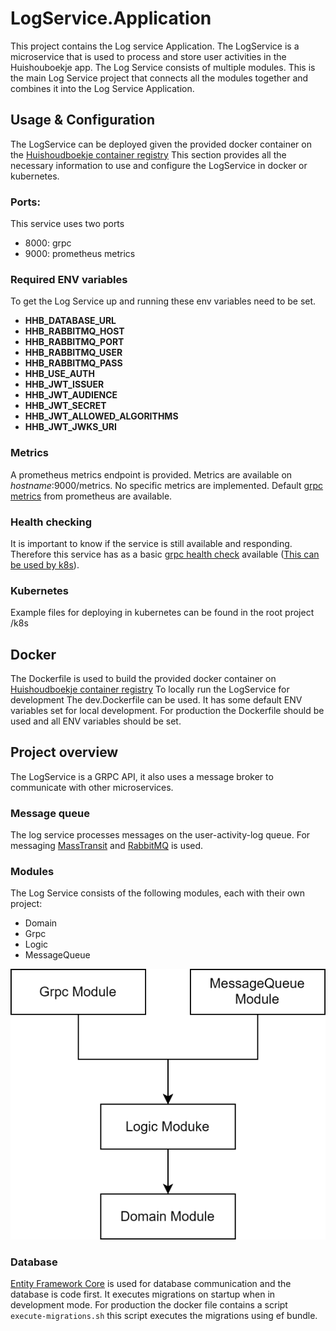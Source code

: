 # LogService.Application
This project contains the Log service Application. The LogService is a microservice that is used to process and store user activities in the Huishouboekje app.
The Log Service consists of multiple modules. This is the main Log Service project that connects all the modules together and combines it into the Log Service Application.

## Usage & Configuration
The LogService can be deployed given the provided docker container on the [Huishoudboekje container registry](https://gitlab.com/commonground/huishoudboekje/app-new/container_registry/2265571)
This section provides all the necessary information to use and configure the LogService in docker or kubernetes.

### Ports:
This service uses two ports
- 8000: grpc
- 9000: prometheus metrics

### Required ENV variables
To get the Log Service up and running these env variables need to be set.
- **HHB_DATABASE_URL**
- **HHB_RABBITMQ_HOST**
- **HHB_RABBITMQ_PORT**
- **HHB_RABBITMQ_USER**
- **HHB_RABBITMQ_PASS**
- **HHB_USE_AUTH**
- **HHB_JWT_ISSUER**
- **HHB_JWT_AUDIENCE**
- **HHB_JWT_SECRET**
- **HHB_JWT_ALLOWED_ALGORITHMS**
- **HHB_JWT_JWKS_URI**

### Metrics
A prometheus metrics endpoint is provided. Metrics are available on _hostname_:9000/metrics. No specific metrics are implemented. Default [grpc metrics](https://github.com/prometheus-net/prometheus-net/tree/master/Prometheus.AspNetCore.Grpc) from prometheus are available.

### Health checking
It is important to know if the service is still available and responding. Therefore this service has as a basic [grpc health check](https://learn.microsoft.com/en-us/aspnet/core/grpc/health-checks?view=aspnetcore-7.0) available ([This can be used by k8s](https://learn.microsoft.com/en-us/aspnet/core/grpc/health-checks?view=aspnetcore-7.0)).

### Kubernetes
Example files for deploying in kubernetes can be found in the root project /k8s


## Docker
The Dockerfile is used to build the provided docker container on [Huishoudboekje container registry](https://gitlab.com/commonground/huishoudboekje/app-new/container_registry/2265571)
To locally run the LogService for development The dev.Dockerfile can be used. It has some default ENV variables set for local development.
For production the Dockerfile should be used and all ENV variables should be set.

## Project overview
The LogService is a GRPC API, it also uses a message broker to communicate with other microservices.

### Message queue
The log service processes messages on the user-activity-log queue. For messaging [MassTransit](https://masstransit.io/) and [RabbitMQ](https://www.rabbitmq.com/) is used.

### Modules
The Log Service consists of the following modules, each with their own project:
- Domain
- Grpc
- Logic
- MessageQueue

![module-structure.svg](Documentation%2Fmodule-structure.svg)

### Database
[Entity Framework Core](https://learn.microsoft.com/en-us/ef/core/) is used for database communication and the database is code first.
It executes migrations on startup when in development mode.
For production the docker file contains a script `execute-migrations.sh` this script executes the migrations using ef bundle.






